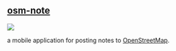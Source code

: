 ## [osm-note](https://osmlab.github.io/osm-note/)

![](screenshot.png)

a mobile application for posting notes to [OpenStreetMap](http://www.openstreetmap.org/).
